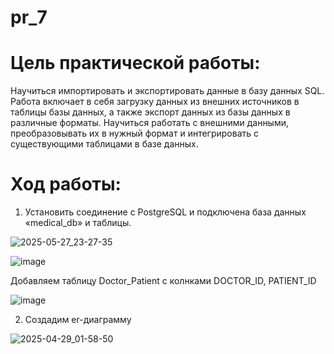 # pr_7
# Цель практической работы:
Научиться импортировать и экспортировать данные в базу данных SQL. Работа включает в себя загрузку данных из внешних источников в таблицы базы данных, а также экспорт данных из базы данных в различные форматы. Научиться работать с внешними данными, преобразовывать их в нужный формат и интегрировать с существующими таблицами в базе данных.
# Ход работы:
1. Установить соединение с PostgreSQL и подключена база данных «medical_db» и таблицы.



![2025-05-27_23-27-35](https://github.com/user-attachments/assets/fc2b7e51-4e7e-47c6-aa17-3eff42b1caab)




![image](https://github.com/user-attachments/assets/5990162c-cd9d-4096-b12d-c71266773706)




Добавляем таблицу Doctor_Patient с колнками DOCTOR_ID, PATIENT_ID



![image](https://github.com/user-attachments/assets/a69536a8-0a30-4f58-9abf-da572ac10b6b)


2. Создадим er-диаграмму


![2025-04-29_01-58-50](https://github.com/user-attachments/assets/9c75f2a5-d93d-4595-8b46-ad5f268a1e91)

